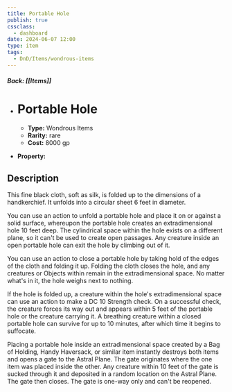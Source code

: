 ```yaml
---
title: Portable Hole
publish: true
cssclass:
  - dashboard
date: 2024-06-07 12:00
type: item
tags:
  - DnD/Items/wondrous-items
---
```


##### Back: [[Items]]

- # Portable Hole

    - **Type:** Wondrous Items
    - **Rarity:** rare
    - **Cost:** 8000 gp
- **Property:** 



## Description 

This fine black cloth, soft as silk, is folded up to the dimensions of a handkerchief. It unfolds into a circular sheet 6 feet in diameter. 

 You can use an action to unfold a portable hole and place it on or against a solid surface, whereupon the portable hole creates an extradimensional hole 10 feet deep. The cylindrical space within the hole exists on a different plane, so it can't be used to create open passages. Any creature inside an open portable hole can exit the hole by climbing out of it. 

 You can use an action to close a portable hole by taking hold of the edges of the cloth and folding it up. Folding the cloth closes the hole, and any creatures or Objects within remain in the extradimensional space. No matter what's in it, the hole weighs next to nothing. 

 If the hole is folded up, a creature within the hole's extradimensional space can use an action to make a DC 10 Strength check. On a successful check, the creature forces its way out and appears within 5 feet of the portable hole or the creature carrying it. A breathing creature within a closed portable hole can survive for up to 10 minutes, after which time it begins to suffocate. 

 Placing a portable hole inside an extradimensional space created by a Bag of Holding, Handy Haversack, or similar item instantly destroys both items and opens a gate to the Astral Plane. The gate originates where the one item was placed inside the other. Any creature within 10 feet of the gate is sucked through it and deposited in a random location on the Astral Plane. The gate then closes. The gate is one-way only and can't be reopened.
